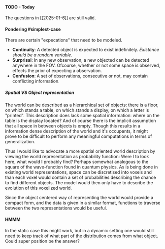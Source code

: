 #### TODO - Today
The questions in [[2025-01-6]] are still valid.
#### Pondering #simplest-case
There are certain "expecations" that need to be modeled.
- **Continuity**: A detected object is expected to exist indefinitely. *Existence should be a random variable.* 
- **Surprisal**: In any new observation, a new objected can be detected anywhere in the FOV. Ofcourse, whether or not some space is observed, effects the prior of expecting a observation.
- **Confusion**: A set of observations, consecutive or not, may contain conflicting information.
##### Spatial VS Object representation
The world can be described as a hierarchical set of objects: there is a floor, on which stands a table, on which stands a display, on which a letter is "printed". This description does lack some spatial information: where on the table is the display located? And of course there is the implicit assumption that all space in between objects is empty. Though this results in a information dense description of the world and it's occupants, it might prove to be difficult to perform any meaningful computations in terms of generalization. 

Thus I would like to advocate a more spatial oriented world description by viewing the world representation as probability function: Were I to look here, what would I probably find? Perhaps somewhat analogous to the square of the wave-function found in quantum physics. As is being done in existing world representations, space can be discretised into voxels and than each voxel would contain a set of probabilities describing the chance to find different objects. The model would then only have to describe the evolution of this voxelized  world.

Since the object centered way of representing the world would provide a compact form, and the data is given in a similar format, functions to traverse between the two representations would be useful. 
#### HMMM
In the static case this might work, but in a dynamic setting one would still need to keep track of what part of the distribution comes from what object. Could super position be the answer?
